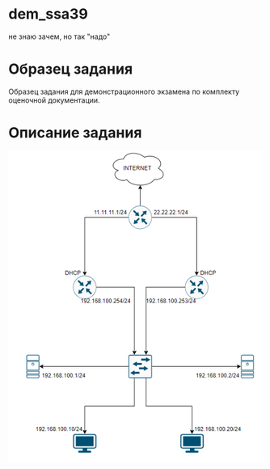 # dem_ssa39
не знаю зачем, но так "надо"
# Образец задания
Образец задания для демонстрационного экзамена по комплекту оценочной
документации.

# Описание задания
![image](https://github.com/RaveMake/dem_ssa39/blob/main/images/L3.png)
